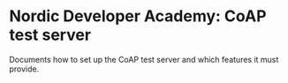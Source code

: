 # Nordic Developer Academy: CoAP test server

Documents how to set up the CoAP test server and which features it must provide.
